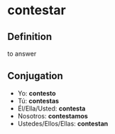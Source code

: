 # contestar

## Definition
to answer

## Conjugation

- Yo: **contesto**
- Tú: **contestas**
- Él/Ella/Usted: **contesta**
- Nosotros: **contestamos**
- Ustedes/Ellos/Ellas: **contestan**
